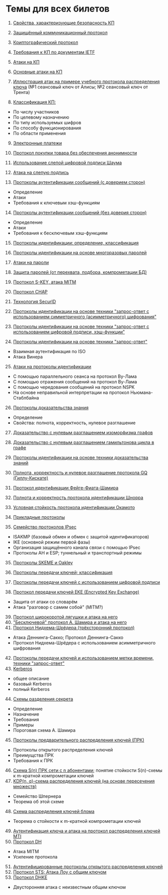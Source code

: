 # Темы для всех билетов

1. [Свойства, характеризующие безопасность КП](./topics/general.md#Свойства,-характеризующие-безопасность-КП)
2. [Защищённый коммуникационный протокол](./topics/general.md#Криптографический-протокол)
3. [Криптографический протокол](./topics/general.md#Криптографический-протокол)
4. [Требования к КП по документам IETF](./topics/general.md#Свойства-IETF)

5. [Атаки на КП](./topics/general.md#Атаки)
6. [Основные атаки на КП](./topics/general.md#Основные-атаки)
7. [Иллюстрация атак на примере учебного протокола распределения ключа](./topics/general.md#Учебные-атаки)
  (№1 сеансовый ключ от Алисы; №2 сеансовый ключ от Трента)

8. [Классификация КП:](./topics/general.md#Классификация)
  - По числу участников
  - По целевому назначению
  - По типу используемых шифров
  - По способу функционирования
  - По области применения

9. [Электронные платежи](./404.md)
10. [Протокол покупки товара без обеспечения анонимности](./404.md)
11. [Использование слепой цифровой подписи Шаума](./topics/blind-signature.md)
12. [Атака на слепую подпись](./topics/blind-signature.md#Атака)

13. [Протоколы аутентификации сообщений (с доверием сторон)](./topics/msg-auth.md)
  - Определение
  - Атаки
  - Требования к ключевым хэш-функциям

14. [Протоколы аутентификации сообщений (без доверия сторон)](./topics/msg-auth.md)
  - Определение
  - Атаки
  - Требования к бесключевым хэш-функциям

15. [Протоколы идентификации: определение, классификация](./topics/ident.md)

16. [Протоколы идентификации на основе многоразовых паролей](./topics/ident.md#Использование-паролей)
17. [Атаки на пароли](./topics/ident.md#Использование-паролей)
18. [Защита паролей (от перехвата, подбора, компрометации БД)](./topics/ident.md#Защита-паролей)

19. [Протокол S-KEY, атака MITM](./topics/ident.md#S/KEY)
20. [Протокол CHAP](./topics/ident.md#CHAP)
21. [Технология SecurID](./topics/ident.md#SecurID)

22. [Протоколы идентификации на основе техники "запрос-ответ
с использованием симметричного (асимметричного) шифрования"](./topics/ident.md#Запрос-ответ)
23. [Протоколы идентификации на основе техники "запрос-ответ
с использованием цифровой подписи, хэш-функции"](./topics/ident.md#Запрос-ответ)
24. [Протоколы идентификации на основе техники "запрос-ответ"](./topics/ident.md#ISO-and-Wiener)
  - Взаимная аутентификация по ISO
  - Атака Винера

25. [Атаки на протоколы идентификации](./topics/ident.md#Атаки)
  - С помощью параллельного сеанса на протокол Ву-Лама
  - С помощью отражения сообщений на протокол Ву-Лама
  - С помощью чередования сообщений на протокол NSPK
  - На основе неправильной интерпретации на протокол Ньюмана-Стаблбайна

26. [Протоколы доказательства знания](./topics/proofs.md)
  - Определение
  - Свойства: полнота, корректность, нулевое разглашение
27. [Доказательство с нулевым разглашением изоморфизма графов](./topics/proofs.md#Изоморфизм-графов)
28. [Доказательство с нулевым разглашением гамильтонова цикла в графе](./topics/proofs.md#Гамильтонов-цикл)

28. [Протоколы идентификации на основе техники доказательства знаний](./404.md)
29. [Полнота, корректность и нулевое разглашение протокола GQ (Гиллу-Кискате)](./404.md)
30. [Протокол идентификации Фейге-Фиата-Шамира](./404.md)
31. [Полнота и корректность протокола идентификации Шнорра](./404.md)
32. [Условная стойкость протокола идентификации Окамото](./404.md)

33. [Прикладные протоколы](./404.md)
34. [Семейство протоколов IPsec](./404.md)
  - ISAKMP (базовый обмен и обмен с защитой идентификаторов)
  - IKE (основной режим первой фазы)
  - Организация защищённого канала связи с помощью IPsec
  - Протоколы AH и ESP; туннельный и транспортный режимы
35. [Протоколы SKEME и Oakley](./404.md)

36. [Протоколы передачи ключей; классификация](./404.md)
37. [Протоколы передачи ключей с использованием цифровой подписи](./404.md)
38. [Протокол передачи ключей EKE (Encrypted Key Exchange)](./404.md)
  - Защита от атаки со словарём
  - Атака "разговор с самим собой" (MITM?)
39. [Протокол широкоротой лягушки и атака на него](./404.md)
40. ["Бесключевой" протокол А. Шамира и атака на него](./404.md)
41. [Протокол Нидхема-Шрёдера (трёхсторонний протокол)](./404.md)
  - Атака Деннинга-Сакко; Протокол Деннинга-Сакко
  - Протокол Нидхема-Шрёдера с использованием асимметричного шифрования
42. [Протоколы передачи ключей и использованием метки времени, техники "запрос-ответ"](./404.md)
43. [Kerberos](./404.md)
  - общее описание
  - базовый Kerberos
  - полный Kerberos

44. [Схемы разделения секрета](./404.md)
  - Определение
  - Назначение
  - Требования
  - Примеры
  - Пороговая схема А. Шамира

45. [Протоколы предварительного распределения ключей (ПРК)](./404.md)
  - Протоколы открытого распределения ключей
  - Преимущства ПРК
  - Требования к ПРК
46. [Схема S(n) ПРК сети с n абонентами;](./404.md)
    понятие стойкости S(n)-схемы к m-кратной компрометации ключей
47. [KDP(n, q)-схема распределения ключей (на основе пересечения множеств)](./404.md)
  - Семейство Шпернера
  - Теорема об этой схеме
48. [Схема распределения ключей блома](./404.md)
  - Теорема о стойкости к m-кратной компрометации ключей
49. [Аутентификация ключа и атака на протокол распределения ключей MTI](./404.md)
50. [Протокол DH](./404.md)
  - Атака MITM
  - Усиление протокола

51. [Аутентифицированные протоколы открытого распределения ключей](./404.md)
52. [Протокол STS; Атака Лоу с общим ключом](./404.md)
53. [Протокол DHKE](./404.md)
  - Двусторонняя атака с неизвестным общим ключом
